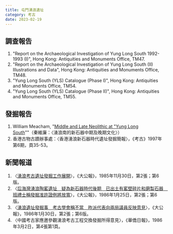 ```yaml
---
title: 屯門湧浪遺址
category: 考古
date: 2023-02-19
---
```

<adsense></adsense>

## 調查報告
1. "Report on the Archaeological Investigation of Yung Long South 1992-1993 (I)", Hong Kong: Antiquities and Monuments Office, TM47.
2. "Report on the Archaeological Investigation of Yung Long South (II) Illustrations and Data", Hong Kong: Antiquities and Monuments Office, TM48.
3. "Yung Long South (YLS) Catalogue (Phase I)", Hong Kong: Antiquities and Monuments Office, TM54.
4. "Yung Long South (YLS) Catalogue (Phase II)", Hong Kong: Antiquities and Monuments Office, TM55.

## 發掘報告
1. William Meacham, "[Middle and Late Neolithic at "Yung Long South](https://www.lordwilson-heritagetrust.org.hk/filemanager/archive/project_doc/10-9/chp37.pdf)""（秦維廉：〈湧浪南的新石器中期及晚期文化〉）
2. 香港古物古蹟辦事處：〈香港湧浪新石器時代遺址發掘簡報〉，《考古》1997年第6期，頁35-53。
## 新聞報道
1. 〈[湧浪考古遺址發掘工作展開](https://mmis.hkpl.gov.hk/coverpage/-/coverpage/view?_coverpage_WAR_mmisportalportlet_hsf=湧浪考古&_coverpage_WAR_mmisportalportlet_actual_q=%28%20verbatim_dc.collection%3A%28%22Old%5C%20HK%5C%20Newspapers%22%29%20%29%20AND+%28%20%28%20allTermsMandatory%3A%28true%29%20OR+all_dc.title%3A%28湧浪考古%29%20OR+all_dc.creator%3A%28湧浪考古%29%20OR+all_dc.contributor%3A%28湧浪考古%29%20OR+all_dc.subject%3A%28湧浪考古%29%20OR+fulltext%3A%28湧浪考古%29%20OR+all_dc.description%3A%28湧浪考古%29%20%29%20%29&_coverpage_WAR_mmisportalportlet_sort_field=score&p_r_p_-1078056564_c=QF757YsWv59H%2FuxqfBwEJDA8VxSv%2BVil&_coverpage_WAR_mmisportalportlet_o=0&_coverpage_WAR_mmisportalportlet_sort_order=desc)〉，《大公報》，1985年11月30日，第2張；第6版。
2. 〈[后海灣湧浪陶窰遺址　疑為新石器時代後期　已出土有窰壁碎片和磨製石器　班禮士稱發掘准許證例將放寬](https://mmis.hkpl.gov.hk/coverpage/-/coverpage/view?_coverpage_WAR_mmisportalportlet_hsf=湧浪&p_r_p_-1078056564_c=QF757YsWv59H%2FuxqfBwEJF42W70v1jGE&_coverpage_WAR_mmisportalportlet_o=5&_coverpage_WAR_mmisportalportlet_actual_q=%28%20verbatim_dc.collection%3A%28%22Old%5C%20HK%5C%20Newspapers%22%29%20%29%20AND+%28%20%28%20allTermsMandatory%3A%28true%29%20OR+all_dc.title%3A%28湧浪%29%20OR+all_dc.creator%3A%28湧浪%29%20OR+all_dc.contributor%3A%28湧浪%29%20OR+all_dc.subject%3A%28湧浪%29%20OR+fulltext%3A%28湧浪%29%20OR+all_dc.description%3A%28湧浪%29%20%29%20%29&_coverpage_WAR_mmisportalportlet_sort_order=desc&_coverpage_WAR_mmisportalportlet_sort_field=dc.publicationdate_bsort)〉，《大公報》，1986年1月25日，第2張；第6版。
3. 〈[湧浪遺址發掘事　考古學會稱不當　昨派代表向兩局議員反映意見](https://mmis.hkpl.gov.hk/coverpage/-/coverpage/view?_coverpage_WAR_mmisportalportlet_hsf=湧浪&p_r_p_-1078056564_c=QF757YsWv59H%2FuxqfBwEJPxdTBgTulR%2F&_coverpage_WAR_mmisportalportlet_o=4&_coverpage_WAR_mmisportalportlet_actual_q=%28%20verbatim_dc.collection%3A%28%22Old%5C%20HK%5C%20Newspapers%22%29%20%29%20AND+%28%20%28%20allTermsMandatory%3A%28true%29%20OR+all_dc.title%3A%28湧浪%29%20OR+all_dc.creator%3A%28湧浪%29%20OR+all_dc.contributor%3A%28湧浪%29%20OR+all_dc.subject%3A%28湧浪%29%20OR+fulltext%3A%28湧浪%29%20OR+all_dc.description%3A%28湧浪%29%20%29%20%29&_coverpage_WAR_mmisportalportlet_sort_order=desc&_coverpage_WAR_mmisportalportlet_sort_field=dc.publicationdate_bsort)〉，《大公報》，1986年1月30日，第2張；第6版。
4. 〈中國考古家應邀參觀湧浪考古工程交換發掘所得意見〉，《華僑日報》，1986年3月2日，第4張第1頁。